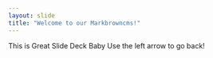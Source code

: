 ```yaml
---
layout: slide
title: "Welcome to our Markbrowncms!"
---
```

This is Great Slide Deck Baby
Use the left arrow to go back!
